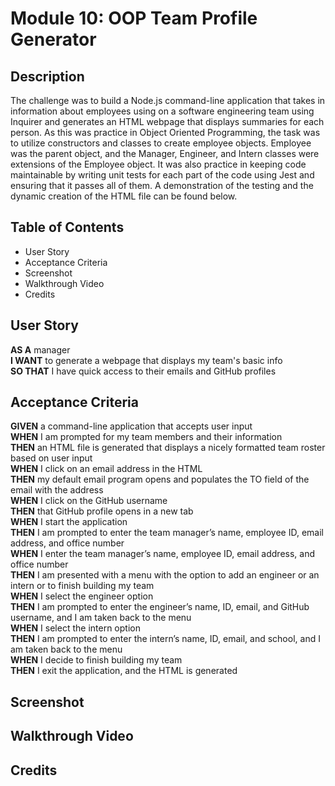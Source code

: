 # Module 10: OOP Team Profile Generator

## Description 
The challenge was to build a Node.js command-line application that takes in information about employees using on a software engineering team using Inquirer and generates an HTML webpage that displays summaries for each person. As this was practice in Object Oriented Programming, the task was to utilize constructors and classes to create employee objects. Employee was the parent object, and the Manager, Engineer, and Intern classes were extensions of the Employee object. It was also practice in keeping code maintainable by writing unit tests for each part of the code using Jest and ensuring that it passes all of them. A demonstration of the testing and the dynamic creation of the HTML file can be found below. 


## Table of Contents
- User Story 
- Acceptance Criteria 
- Screenshot 
- Walkthrough Video 
- Credits 

## User Story 

**AS A** manager <br> 
**I WANT** to generate a webpage that displays my team's basic info <br> 
**SO THAT** I have quick access to their emails and GitHub profiles <br> 

## Acceptance Criteria

**GIVEN** a command-line application that accepts user input <br> 
**WHEN** I am prompted for my team members and their information <br> 
**THEN** an HTML file is generated that displays a nicely formatted team roster based on user input <br> 
**WHEN** I click on an email address in the HTML <br> 
**THEN**  my default email program opens and populates the TO field of the email with the address <br> 
**WHEN** I click on the GitHub username <br> 
**THEN**  that GitHub profile opens in a new tab <br> 
**WHEN** I start the application <br> 
**THEN**  I am prompted to enter the team manager’s name, employee ID, email address, and office number <br> 
**WHEN** I enter the team manager’s name, employee ID, email address, and office number <br> 
**THEN**  I am presented with a menu with the option to add an engineer or an intern or to finish building my team <br> 
**WHEN** I select the engineer option <br> 
**THEN**  I am prompted to enter the engineer’s name, ID, email, and GitHub username, and I am taken back to the menu <br> 
**WHEN** I select the intern option <br> 
**THEN**  I am prompted to enter the intern’s name, ID, email, and school, and I am taken back to the menu <br> 
**WHEN** I decide to finish building my team <br> 
**THEN**  I exit the application, and the HTML is generated <br> 

## Screenshot 

## Walkthrough Video 

## Credits 
